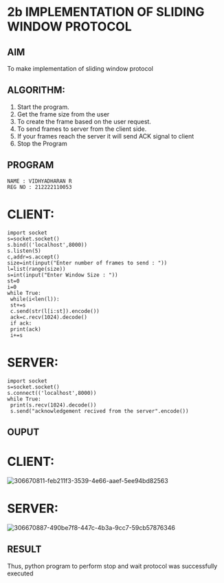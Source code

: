 # 2b IMPLEMENTATION OF SLIDING WINDOW PROTOCOL
## AIM
To make implementation of sliding window protocol
## ALGORITHM:
1. Start the program.
2. Get the frame size from the user
3. To create the frame based on the user request.
4. To send frames to server from the client side.
5. If your frames reach the server it will send ACK signal to client
6. Stop the Program
## PROGRAM

~~~
NAME : VIDHYADHARAN R
REG NO : 212222110053
~~~
# CLIENT:
```
import socket
s=socket.socket()
s.bind(('localhost',8000))
s.listen(5)
c,addr=s.accept()
size=int(input("Enter number of frames to send : "))
l=list(range(size))
s=int(input("Enter Window Size : "))
st=0
i=0
while True:
 while(i<len(l)):
 st+=s
 c.send(str(l[i:st]).encode())
 ack=c.recv(1024).decode()
 if ack:
 print(ack)
 i+=s
```
# SERVER:
```
import socket
s=socket.socket()
s.connect(('localhost',8000))
while True: 
 print(s.recv(1024).decode())
 s.send("acknowledgement recived from the server".encode())
```
## OUPUT
# CLIENT:
![306670811-feb211f3-3539-4e66-aaef-5ee94bd82563](https://github.com/Sudharsanram/2b_SLIDING_WINDOW_PROTOCOL/assets/119393980/a8ab464e-3a8e-4924-af1d-3aec6e6e2565)

# SERVER:
![306670887-490be7f8-447c-4b3a-9cc7-59cb57876346](https://github.com/Sudharsanram/2b_SLIDING_WINDOW_PROTOCOL/assets/119393980/947aea57-7dc7-426f-9187-37231bc9e12a)


## RESULT
Thus, python program to perform stop and wait protocol was successfully executed
